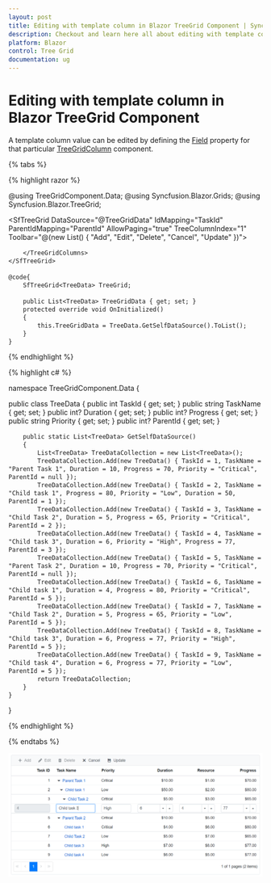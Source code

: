 ```yaml
---
layout: post
title: Editing with template column in Blazor TreeGrid Component | Syncfusion
description: Checkout and learn here all about editing with template column in Syncfusion Blazor TreeGrid component and more.
platform: Blazor
control: Tree Grid
documentation: ug
---
```


# Editing with template column in Blazor TreeGrid Component

A template column value can be edited by defining the [Field](https://help.syncfusion.com/cr/blazor/Syncfusion.Blazor.TreeGrid.TreeGridColumn.html#Syncfusion_Blazor_TreeGrid_TreeGridColumn_Field) property for that particular [TreeGridColumn](https://help.syncfusion.com/cr/blazor/Syncfusion.Blazor.TreeGrid.TreeGridColumn.html) component.

{% tabs %}

{% highlight razor %}

@using TreeGridComponent.Data;
@using  Syncfusion.Blazor.Grids;
@using  Syncfusion.Blazor.TreeGrid;

<SfTreeGrid DataSource="@TreeGridData" IdMapping="TaskId" ParentIdMapping="ParentId" AllowPaging="true"
                TreeColumnIndex="1" Toolbar="@(new List<string>() { "Add", "Edit", "Delete", "Cancel", "Update" })">
        <TreeGridEditSettings AllowEditing="true" AllowAdding="true" AllowDeleting="true" Mode="Syncfusion.Blazor.TreeGrid.EditMode.Row" />
        <TreeGridColumns>
            <TreeGridColumn Field="TaskId" HeaderText="Task ID" IsPrimaryKey="true" Width="70" TextAlign="TextAlign.Right"></TreeGridColumn>
            <TreeGridColumn Field="TaskName" HeaderText="Task Name" Width="75">
                <Template>
                    @{
                        var data = context as TreeData;
                        <a href="#">@data.TaskName</a>
                    }
                </Template>
            </TreeGridColumn>
            <TreeGridColumn Field="Priority" HeaderText="Priority" Width="60"></TreeGridColumn>
            <TreeGridColumn Field="Duration" HeaderText="Duration" Width="70" Format="C2" TextAlign="TextAlign.Right"></TreeGridColumn>
            <TreeGridColumn Field="Resources" HeaderText="Resource" Width="70" Format="C2" TextAlign="TextAlign.Right"></TreeGridColumn>
            <TreeGridColumn Field="Progress" HeaderText="Progress" Width="70" Format="C2" TextAlign="TextAlign.Right"></TreeGridColumn>

        </TreeGridColumns>
    </SfTreeGrid>

    @code{
        SfTreeGrid<TreeData> TreeGrid;

        public List<TreeData> TreeGridData { get; set; }
        protected override void OnInitialized()
        {
            this.TreeGridData = TreeData.GetSelfDataSource().ToList();
        }
    }

{% endhighlight %}

{% highlight c# %}

namespace TreeGridComponent.Data {

public class TreeData
    {
        public int TaskId { get; set; }
        public string TaskName { get; set; }
        public int? Duration { get; set; }
        public int? Progress { get; set; }
        public string Priority { get; set; }
        public int? ParentId { get; set; }

        public static List<TreeData> GetSelfDataSource()
        {
            List<TreeData> TreeDataCollection = new List<TreeData>();
            TreeDataCollection.Add(new TreeData() { TaskId = 1, TaskName = "Parent Task 1", Duration = 10, Progress = 70, Priority = "Critical", ParentId = null });
            TreeDataCollection.Add(new TreeData() { TaskId = 2, TaskName = "Child task 1", Progress = 80, Priority = "Low", Duration = 50, ParentId = 1 });
            TreeDataCollection.Add(new TreeData() { TaskId = 3, TaskName = "Child Task 2", Duration = 5, Progress = 65, Priority = "Critical", ParentId = 2 });
            TreeDataCollection.Add(new TreeData() { TaskId = 4, TaskName = "Child task 3", Duration = 6, Priority = "High", Progress = 77, ParentId = 3 });
            TreeDataCollection.Add(new TreeData() { TaskId = 5, TaskName = "Parent Task 2", Duration = 10, Progress = 70, Priority = "Critical", ParentId = null });
            TreeDataCollection.Add(new TreeData() { TaskId = 6, TaskName = "Child task 1", Duration = 4, Progress = 80, Priority = "Critical", ParentId = 5 });
            TreeDataCollection.Add(new TreeData() { TaskId = 7, TaskName = "Child Task 2", Duration = 5, Progress = 65, Priority = "Low", ParentId = 5 });
            TreeDataCollection.Add(new TreeData() { TaskId = 8, TaskName = "Child task 3", Duration = 6, Progress = 77, Priority = "High", ParentId = 5 });
            TreeDataCollection.Add(new TreeData() { TaskId = 9, TaskName = "Child task 4", Duration = 6, Progress = 77, Priority = "Low", ParentId = 5 });
            return TreeDataCollection;
        }
    }
}

{% endhighlight %}

{% endtabs %}

![Editing with Template Column in Blazor TreeGrid](../images/blazor-treegrid-template-editing.PNG)
